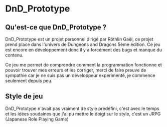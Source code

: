 # DnD_Prototype
## Qu'est-ce que DnD_Prototype ?
DnD_Prototype est un projet personnel dirigé par Röthlin Gaël, ce projet prend place dans l'univers de Dungeons and Dragons 5ème édition. Ce jeu est encore en développement donc il y a forcément des bugs et manque du contenu.

Ce jeu me permet de comprendre comment la programmation fonctionne et pouvoir trouver mes erreurs et les corriger, merci de faire preuve de sympathie car je ne suis pas un développeur expérimenté, je commence seulement depuis peu.
## Style de jeu
DnD_Prototype n'avait pas vraiment de style prédéfini, c'est avec le temps et les idées soudaines que j'ai pu mettre le doigt sur le style, c'est un JRPG (Japanese Role Playing Game)
